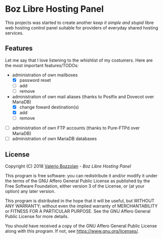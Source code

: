 # Boz Libre Hosting Panel

This projects was started to create another _keep it simple and stupid_ libre web hosting control panel suitable for providers of everyday shared hosting services.

## Features

Let me say that I love listening to the whishlist of my costumers. Here are the most important features/TODOs:

- administration of own mailboxes
	- [X] password reset
	- [ ] add
	- [ ] remove
- administration of own mail aliases (thanks to Postfix and Dovecot over MariaDB)
	- [X] change foward destination(s)
	- [X] add
	- [ ] remove
- [ ] administration of own FTP accounts (thanks to Pure-FTPd over MariaDB)
- [ ] administration of own MariaDB databases

## License

Copyright (C) 2018 [Valerio Bozzolan](https://boz.reyboz.it/) - _Boz Libre Hosting Panel_

This program is free software: you can redistribute it and/or modify it under the terms of the GNU Affero General Public License as published by the Free Software Foundation, either version 3 of the License, or (at your option) any later version.

This program is distributed in the hope that it will be useful, but WITHOUT ANY WARRANTY; without even the implied warranty of MERCHANTABILITY or FITNESS FOR A PARTICULAR PURPOSE.
See the GNU Affero General Public License for more details.

You should have received a copy of the GNU Affero General Public License along with this program. If not, see <https://www.gnu.org/licenses/>.
